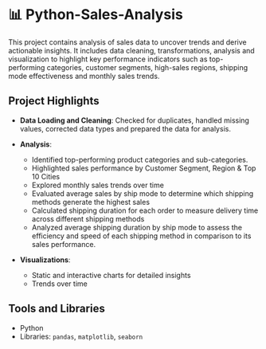 # 📊 Python-Sales-Analysis
This project contains analysis of sales data to uncover trends and derive actionable insights. It includes data cleaning, transformations, analysis and visualization to highlight key performance indicators such as top-performing categories, customer segments, high-sales regions, shipping mode effectiveness and monthly sales trends.

## Project Highlights
- **Data Loading and Cleaning**: Checked for duplicates, handled missing values, corrected data types and prepared the data for analysis.
- **Analysis**:
  - Identified top-performing product categories and sub-categories.
  - Highlighted sales performance by Customer Segment, Region & Top 10 Cities
  - Explored monthly sales trends over time
  - Evaluated average sales by ship mode to determine which shipping methods generate the highest sales
  - Calculated shipping duration for each order to measure delivery time across different shipping methods
  - Analyzed average shipping duration by ship mode to assess the efficiency and speed of each shipping method in comparison to its sales performance.
    
- **Visualizations**:
  - Static and interactive charts for detailed insights
  - Trends over time

## Tools and Libraries
- Python
- Libraries: `pandas`, `matplotlib`, `seaborn`
